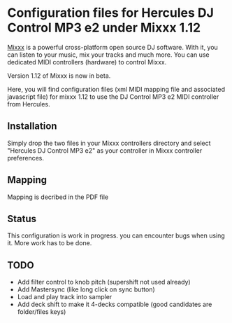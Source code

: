 Configuration files for Hercules DJ Control MP3 e2 under Mixxx 1.12
===================================================================


[Mixxx](http://mixxx.org) is a powerful cross-platform open source DJ software. With it, you can listen to your music, mix your tracks and much more. You can use dedicated MIDI controllers (hardware) to control Mixxx.

Version 1.12 of Mixxx is now in beta.

Here, you will find configuration files (xml MIDI mapping file and associated javascript file) for mixxx 1.12 to use the DJ Control MP3 e2 MIDI controller from Hercules. 

Installation
----------------

Simply drop the two files in your Mixxx controllers directory and select "Hercules DJ Control MP3 e2" as your controller in Mixxx controller preferences.


Mapping
------------

Mapping is decribed in the PDF file

Status
-------

This configuration is work in progress. you can encounter bugs when using it.
More work has to be done.

TODO
------

- Add filter control to knob pitch (supershift not used already)
- Add Mastersync (like long click on sync button)
- Load and play track into sampler
- Add deck shift to make it 4-decks compatible (good candidates are folder/files keys)
